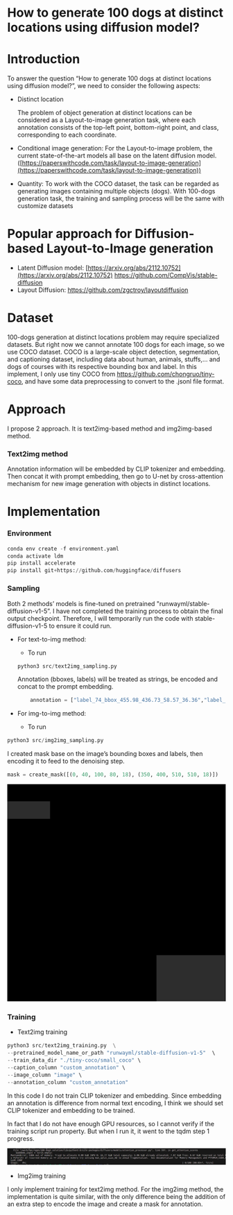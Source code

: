 # How to generate 100 dogs at distinct locations using diffusion model?

# Introduction

To answer the question “How to generate 100 dogs at distinct locations using diffusion model?”, we need to consider the following aspects:

- Distinct location
    
    The problem of object generation at distinct locations can be considered as a Layout-to-image generation task, where each annotation consists of the top-left point, bottom-right point, and class, corresponding to each coordinate.
    
- Conditional image generation: For the Layout-to-image problem, the current state-of-the-art models all base on the latent diffusion model. ([https://paperswithcode.com/task/layout-to-image-generation](https://paperswithcode.com/task/layout-to-image-generation))
- Quantity: To work with the COCO dataset, the task can be regarded as generating images containing multiple objects (dogs). With 100-dogs generation task, the training and sampling process will be the same with customize datasets

# Popular approach for Diffusion-based Layout-to-Image generation

- Latent Diffusion model: [https://arxiv.org/abs/2112.10752](https://arxiv.org/abs/2112.10752) https://github.com/CompVis/stable-diffusion
- Layout Diffusion: https://github.com/zgctroy/layoutdiffusion

# Dataset

100-dogs generation at distinct locations problem may require specialized datasets. But right now we cannot annotate 100 dogs for each image, so we use COCO dataset. COCO is a large-scale object detection, segmentation, and captioning dataset, including data about human, animals, stuffs,… and dogs of courses with its respective bounding box and label. In this implement, I only use tiny COCO from https://github.com/chongruo/tiny-coco, and have some data preprocessing to convert to the .jsonl file format.

# Approach

I propose 2 approach. It is text2img-based method and img2img-based method.

### Text2img method

Annotation information will be embedded by CLIP tokenizer and embedding. Then concat it with prompt embedding, then go to U-net by cross-attention mechanism for new image generation with objects in distinct locations.

# Implementation

### Environment

```python
conda env create -f environment.yaml
conda activate ldm
pip install accelerate
pip install git+https://github.com/huggingface/diffusers
```

### Sampling

Both 2 methods’ models is fine-tuned on pretrained "runwayml/stable-diffusion-v1-5”. I have not completed the training process to obtain the final output checkpoint. Therefore, I will temporarily run the code with stable-diffusion-v1-5 to ensure it could run.

- For text-to-img method:
    - To run
    
    ```python
    python3 src/text2img_sampling.py
    ```
    
    Annotation (bboxes, labels) will be treated as strings, be encoded and concat to the prompt embedding.
    
    ```python
        annotation = ["label_74_bbox_455.98_436.73_58.57_36.36","label_74_bbox_405.44_594.41_76.59_40.23"] #[tl_x, tl_y, br_x, br_y, label (18 is dog in COCO)]
    ```
    
- For img-to-img method:
    - To run

```python
python3 src/img2img_sampling.py
```

I created mask base on the image’s bounding boxes and labels, then encoding it to feed to the denoising step.

```python
mask = create_mask([(0, 40, 100, 80, 18), (350, 400, 510, 510, 18)])
```

![Untitled](./assets/0.png)

### Training

- Text2img training

```python
python3 src/text2img_training.py  \
--pretrained_model_name_or_path "runwayml/stable-diffusion-v1-5"  \
--train_data_dir "./tiny-coco/small_coco" \
--caption_column "custom_annotation" \
--image_column "image" \
--annotation_column "custom_annotation"
```

In this code I do not train CLIP tokenizer and embedding. Since embedding an annotation is difference from normal text encoding, I think we should set CLIP tokenizer and embedding to be trained.

In fact that I do not have enough GPU resources, so I cannot verify if the training script run property. But when I run it, it went to the tqdm step 1 progress.

![Untitled](./assets/1.png)

- Img2img training

I only implement training for text2img method. For the img2img method, the implementation is quite similar, with the only difference being the addition of an extra step to encode the image and create a mask for annotation.